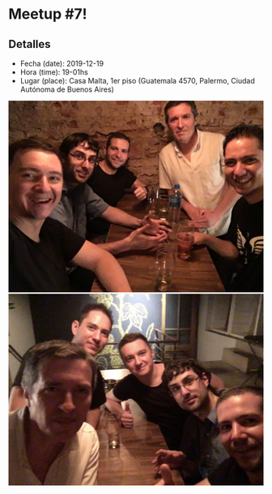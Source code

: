 # Meetup #7!

## Detalles
* Fecha (date): 2019-12-19
* Hora (time): 19-01hs
* Lugar (place): Casa Malta, 1er piso (Guatemala 4570, Palermo, Ciudad Autónoma de Buenos Aires)

![foto 1](https://github.com/bsdar/multimedia/blob/master/photos/20191219_1.jpg)
![foto 2](https://github.com/bsdar/multimedia/blob/master/photos/20191219_2.jpg)
